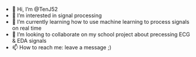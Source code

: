 - 👋 Hi, I’m @TenJ52
- 👀 I’m interested in signal processing
- 🌱 I’m currently learning how to use machine learning to process signals on real time
- 💞️ I’m looking to collaborate on my school project about precessing ECG & EDA signals
- 📫 How to reach me: leave a message ;)

<!---
TenJ52/TenJ52 is a ✨ special ✨ repository because its `README.md` (this file) appears on your GitHub profile.
You can click the Preview link to take a look at your changes.
--->

